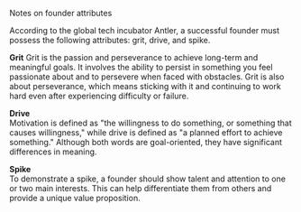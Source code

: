Notes on founder attributes<!--more-->

According to the global tech incubator Antler, a successful founder must possess the following attributes: grit, drive, and spike.

**Grit**
Grit is the passion and perseverance to achieve long-term and meaningful goals. It involves the ability to persist in something you feel passionate about and to persevere when faced with obstacles. Grit is also about perseverance, which means sticking with it and continuing to work hard even after experiencing difficulty or failure.

**Drive**  
 Motivation is defined as "the willingness to do something, or something that causes willingness," while drive is defined as "a planned effort to achieve something." Although both words are goal-oriented, they have significant differences in meaning.

**Spike**  
 To demonstrate a spike, a founder should show talent and attention to one or two main interests. This can help differentiate them from others and provide a unique value proposition.
